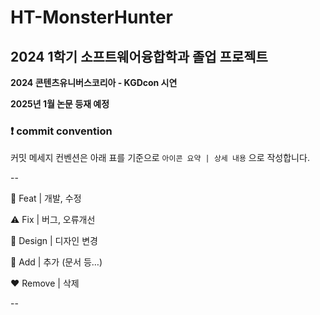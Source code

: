 # HT-MonsterHunter
2024 1학기 소프트웨어융합학과 졸업 프로젝트
-------------------------------------------------
**2024 콘텐츠유니버스코리아 - KGDcon 시연**

**2025년 1월 논문 등재 예정**



### ❗ commit convention

커밋 메세지 컨벤션은 아래 표를 기준으로 `아이콘 요약 | 상세 내용` 으로 작성합니다. 

--

🔨 Feat | 개발, 수정

⚠️ Fix | 버그, 오류개선

🎨 Design | 디자인 변경

💚 Add | 추가 (문서 등…)

 ❤️ Remove | 삭제
 

 --
